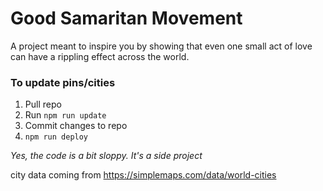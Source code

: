 # Good Samaritan Movement
A project meant to inspire you by showing that even one small act of love
can have a rippling effect across the world.

### To update pins/cities
1. Pull repo
2. Run `npm run update`
3. Commit changes to repo
4. `npm run deploy`


_Yes, the code is a bit sloppy. It's a side project_

city data coming from
https://simplemaps.com/data/world-cities
